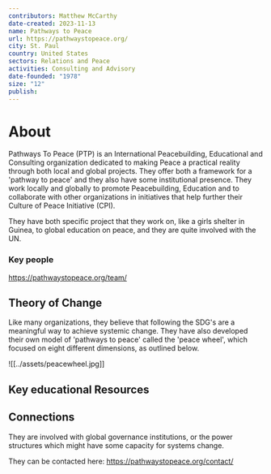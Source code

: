 ```yaml
---
contributors: Matthew McCarthy
date-created: 2023-11-13
name: Pathways to Peace
url: https://pathwaystopeace.org/
city: St. Paul
country: United States
sectors: Relations and Peace
activities: Consulting and Advisory
date-founded: "1978"
size: "12"
publish:
---
```


# About 

Pathways To Peace (PTP) is an International Peacebuilding, Educational and Consulting organization dedicated to making Peace a practical reality through both local and global projects. They offer both a framework for a 'pathway to peace' and they also have some institutional presence. They work locally and globally to promote Peacebuilding, Education and to collaborate with other organizations in initiatives that help further their Culture of Peace Initiative (CPI).

They have both specific project that they work on, like a girls shelter in Guinea, to global education on peace, and they are quite involved with the UN. 

### Key people 

 https://pathwaystopeace.org/team/

## Theory of Change


Like many organizations, they believe that following the SDG's are a meaningful way to achieve systemic change. They have also developed their own model of 'pathways to peace' called the 'peace wheel', which focused on eight different dimensions, as outlined below. 

![[../assets/peacewheel.jpg]]
## Key educational Resources 


## Connections 

They are involved with global governance institutions, or the power structures which might have some capacity for systems change. 

They can be contacted here: https://pathwaystopeace.org/contact/